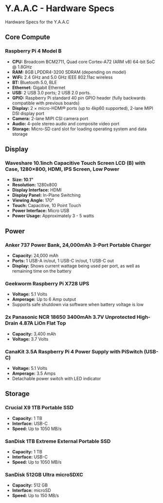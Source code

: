 <!-- ======================================== specs.md Start ======================================== -->


<!-- ------------------------------ Intro Start ------------------------------ -->

# Y.A.A.C - Hardware Specs

Hardware Specs for the Y.A.A.C

<!-- ------------------------------ Intro End ------------------------------ -->


<!-- ------------------------------ Core Compute Start ------------------------------ -->

## Core Compute

### Raspberry Pi 4 Model B

* **CPU:** Broadcom BCM2711, Quad core Cortex-A72 (ARM v8) 64-bit SoC @ 1.8GHz
* **RAM:** 8GB LPDDR4-3200 SDRAM (depending on model)
* **WiFi:** 2.4 GHz and 5.0 GHz IEEE 802.11ac wireless
* **BT:** Bluetooth 5.0, BLE
* **Ethernet:** Gigabit Ethernet
* **USB:** 2 USB 3.0 ports; 2 USB 2.0 ports.
* **GPIO:** Raspberry Pi standard 40 pin GPIO header (fully backwards compatible with previous boards)
* **Display:** 2 × micro-HDMI® ports (up to 4kp60 supported), 2-lane MIPI DSI display port
* **Camera:** 2-lane MIPI CSI camera port
* **Audio:** 4-pole stereo audio and composite video port
* **Storage:** Micro-SD card slot for loading operating system and data storage

<!-- ------------------------------ Core Compute End ------------------------------ -->


<!-- ------------------------------ Display Start ------------------------------ -->

## Display

### Waveshare 10.1inch Capacitive Touch Screen LCD (B) with Case, 1280×800, HDMI, IPS Screen, Low Power

* **Size: 10.1"**
* **Resolution:** 1280x800
* **Display Interface:** HDMI
* **Display Panel:** In-Plane Switching
* **Viewing Angle:** 170°
* **Touch:** Capacitive, 10 Point Touch
* **Power Interface:** Micro USB
* **Power Usage:** Approximately 3 - 5 watts

<!-- ------------------------------ Display End ------------------------------ -->


<!-- ------------------------------ Power Start ------------------------------ -->

## Power

### Anker 737 Power Bank, 24,000mAh 3-Port Portable Charger
* **Capacity:** 24,000 mAh
* **Ports:** 1 USB-A in/out, 1 USB-C in/out, 1 USB-C out
* **Display:** Shows current wattage being used per port, as well as remaining time on the battery

### Geekworm Raspberry Pi X728 UPS
* **Voltage:** 5.1 Volts
* **Amperage:** Up to 6 Amp output
* Supports safe shutdown via software when battery voltage is low

### 2x Panasonic NCR 18650 3400mAh 3.7V Unprotected High-Drain 4.87A LiOn Flat Top
* **Capacity:** 3,400 mAh
* **Voltage:** 3.7 Volts

### CanaKit 3.5A Raspberry Pi 4 Power Supply with PiSwitch (USB-C)
* **Voltage:** 5.1 Volts
* **Amperage:** 3.5 Amps
* Detachable power switch with LED indicator

<!-- ------------------------------ Power End ------------------------------ -->


<!-- ------------------------------ Storage Start ------------------------------ -->

## Storage

### Crucial X9 1TB Portable SSD
* **Capacity:** 1 TB
* **Interface:** USB-C
* **Speed:** Up to 1050 MB/s

### SanDisk 1TB Extreme External Portable SSD
* **Capacity:** 1 TB
* **Interface:** USB-C
* **Speed:** Up to 1050 MB/s

### SanDisk 512GB Ultra microSDXC
* **Capacity:** 512 GB
* **Interface:** microSD
* **Speed:** Up to 150 MB/s

<!-- ------------------------------ Storage End ------------------------------ -->


<!-- ------------------------------ Outro Start ------------------------------ -->

<!-- ------------------------------ Outro End ------------------------------ -->


<!-- ======================================== specs.md End ======================================== -->
